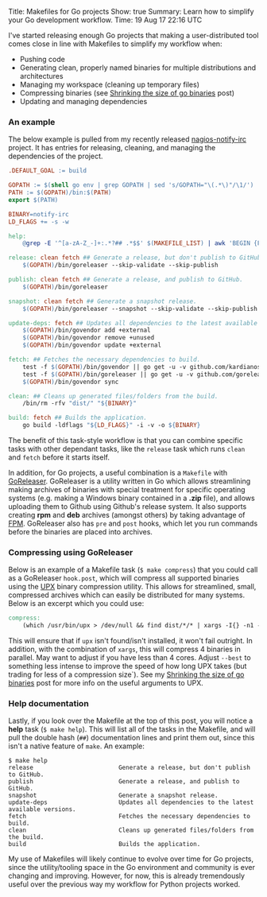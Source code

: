 Title: Makefiles for Go projects
Show: true
Summary: Learn how to simplify your Go development workflow.
Time: 19 Aug 17 22:16 UTC

I've started releasing enough Go projects that making a user-distributed tool comes close in line with Makefiles to simplify my workflow when:

   * Pushing code
   * Generating clean, properly named binaries for multiple distributions and architectures
   * Managing my workspace (cleaning up temporary files)
   * Compressing binaries (see [Shrinking the size of go binaries](https://liam.sh/post/shrinking-the-size-of-go-golang-binaries) post)
   * Updating and managing dependencies

### An example

The below example is pulled from my recently released [nagios-notify-irc](https://github.com/lrstanley/nagios-notify-irc) project. It has entries for releasing, cleaning, and managing the dependencies of the project.

```Makefile
.DEFAULT_GOAL := build

GOPATH := $(shell go env | grep GOPATH | sed 's/GOPATH="\(.*\)"/\1/')
PATH := $(GOPATH)/bin:$(PATH)
export $(PATH)

BINARY=notify-irc
LD_FLAGS += -s -w

help:
	@grep -E '^[a-zA-Z_-]+:.*?## .*$$' $(MAKEFILE_LIST) | awk 'BEGIN {FS = ":.*?## "}; {printf "\033[36m%-30s\033[0m %s\n", $$1, $$2}'

release: clean fetch ## Generate a release, but don't publish to GitHub.
	$(GOPATH)/bin/goreleaser --skip-validate --skip-publish

publish: clean fetch ## Generate a release, and publish to GitHub.
	$(GOPATH)/bin/goreleaser

snapshot: clean fetch ## Generate a snapshot release.
	$(GOPATH)/bin/goreleaser --snapshot --skip-validate --skip-publish

update-deps: fetch ## Updates all dependencies to the latest available versions.
	$(GOPATH)/bin/govendor add +external
	$(GOPATH)/bin/govendor remove +unused
	$(GOPATH)/bin/govendor update +external

fetch: ## Fetches the necessary dependencies to build.
	test -f $(GOPATH)/bin/govendor || go get -u -v github.com/kardianos/govendor
	test -f $(GOPATH)/bin/goreleaser || go get -u -v github.com/goreleaser/goreleaser
	$(GOPATH)/bin/govendor sync

clean: ## Cleans up generated files/folders from the build.
	/bin/rm -rfv "dist/" "${BINARY}"

build: fetch ## Builds the application.
	go build -ldflags "${LD_FLAGS}" -i -v -o ${BINARY}
```

The benefit of this task-style workflow is that you can combine specific tasks with other dependant tasks, like the `release` task which runs `clean` and `fetch` before it starts itself.

In addition, for Go projects, a useful combination is a `Makefile` with [GoReleaser](https://github.com/goreleaser/goreleaser). GoReleaser is a utility written in Go which allows streamlining making archives of binaries with special treatment for specific operating systems (e.g. making a Windows binary contained in a **.zip** file), and allows uploading them to Github using Github's release system. It also supports creating **rpm** and **deb** archives (amongst others) by taking advantage of [FPM](https://github.com/jordansissel/fpm). GoReleaser also has `pre` and `post` hooks, which let you run commands before the binaries are placed into archives.

### Compressing using GoReleaser

Below is an example of a Makefile task (`$ make compress`) that you could call as a GoReleaser `hook.post`, which will compress all supported binaries using the [UPX](https://upx.github.io/) binary compression utility. This allows for streamlined, small, compressed archives which can easily be distributed for many systems. Below is an excerpt which you could use:

```Makefile
compress:
	(which /usr/bin/upx > /dev/null && find dist/*/* | xargs -I{} -n1 -P 4 /usr/bin/upx --best "{}") || echo "not using upx for binary compression"
```

This will ensure that if `upx` isn't found/isn't installed, it won't fail outright. In addition, with the combination of `xargs`, this will compress 4 binaries in parallel. May want to adjust if you have less than 4 cores. Adjust `--best` to something less intense to improve the speed of how long UPX takes (but trading for less of a compression size`). See my [Shrinking the size of go binaries](https://liam.sh/post/shrinking-the-size-of-go-golang-binaries) post for more info on the useful arguments to UPX.

### Help documentation

Lastly, if you look over the Makefile at the top of this post, you will notice a **help** task (`$ make help`). This will list all of the tasks in the Makefile, and will pull the double hash (`##`) documentation lines and print them out, since this isn't a native feature of `make`. An example:

```
$ make help
release                        Generate a release, but don't publish to GitHub.
publish                        Generate a release, and publish to GitHub.
snapshot                       Generate a snapshot release.
update-deps                    Updates all dependencies to the latest available versions.
fetch                          Fetches the necessary dependencies to build.
clean                          Cleans up generated files/folders from the build.
build                          Builds the application.
```

My use of Makefiles will likely continue to evolve over time for Go projects, since the utility/tooling space in the Go environment and community is ever changing and improving. However, for now, this is already tremendously useful over the previous way my workflow for Python projects worked.
